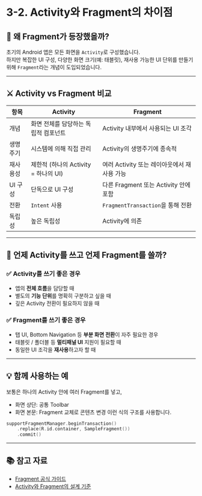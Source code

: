 # 3-2. Activity와 Fragment의 차이점

## 🤔 왜 Fragment가 등장했을까?

초기의 Android 앱은 모든 화면을 `Activity`로 구성했습니다.  
하지만 복잡한 UI 구성, 다양한 화면 크기(예: 태블릿), 재사용 가능한 UI 단위를 만들기 위해 `Fragment`라는 개념이 도입되었습니다.

---

## ⚔️ Activity vs Fragment 비교

| 항목 | Activity | Fragment |
|------|----------|----------|
| 개념 | 화면 전체를 담당하는 독립적 컴포넌트 | Activity 내부에서 사용되는 UI 조각 |
| 생명주기 | 시스템에 의해 직접 관리 | Activity의 생명주기에 종속적 |
| 재사용성 | 제한적 (하나의 Activity = 하나의 UI) | 여러 Activity 또는 레이아웃에서 재사용 가능 |
| UI 구성 | 단독으로 UI 구성 | 다른 Fragment 또는 Activity 안에 포함 |
| 전환 | `Intent` 사용 | `FragmentTransaction`을 통해 전환 |
| 독립성 | 높은 독립성 | Activity에 의존 |

---

## 🧱 언제 Activity를 쓰고 언제 Fragment를 쓸까?

### ✅ Activity를 쓰기 좋은 경우
- 앱의 **전체 흐름**을 담당할 때
- 별도의 **기능 단위**를 명확히 구분하고 싶을 때
- 깊은 Activity 전환이 필요하지 않을 때

### ✅ Fragment를 쓰기 좋은 경우
- 탭 UI, Bottom Navigation 등 **부분 화면 전환**이 자주 필요한 경우
- 태블릿 / 폴더블 등 **멀티패널 UI** 지원이 필요할 때
- 동일한 UI 조각을 **재사용**하고자 할 때

---

## 💡 함께 사용하는 예

보통은 하나의 Activity 안에 여러 Fragment를 넣고,
- 화면 상단: 공통 Toolbar
- 화면 본문: Fragment 교체로 콘텐츠 변경
이런 식의 구조를 사용합니다.

```kotlin
supportFragmentManager.beginTransaction()
    .replace(R.id.container, SampleFragment())
    .commit()
````

---

## 📚 참고 자료

* [Fragment 공식 가이드](https://developer.android.com/guide/fragments)
* [Activity와 Fragment의 설계 기준](https://developer.android.com/guide/components/fragments#design)
